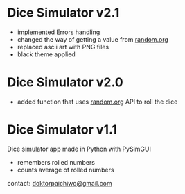 # Dice Simulator v2.1
- implemented Errors handling
- changed the way of getting a value from [random.org](https://www.random.org/)
- replaced ascii art with PNG files
- black theme applied

# Dice Simulator v2.0
- added function that uses [random.org](https://www.random.org/) API to roll the dice

# Dice Simulator v1.1
Dice simulator app made in Python with PySimGUI

- remembers rolled numbers
- counts average of rolled numbers

contact:
doktorpaichiwo@gmail.com

